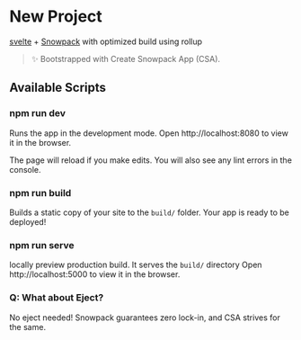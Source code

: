 # New Project

[svelte](https://svelte.dev/) + [Snowpack](https://www.snowpack.dev/) with optimized build using rollup

> ✨ Bootstrapped with Create Snowpack App (CSA).

## Available Scripts

### npm run dev

Runs the app in the development mode.
Open http://localhost:8080 to view it in the browser.

The page will reload if you make edits.
You will also see any lint errors in the console.

### npm run build

Builds a static copy of your site to the `build/` folder.
Your app is ready to be deployed!

### npm run serve

locally preview production build. It serves the `build/` directory
Open http://localhost:5000 to view it in the browser.

### Q: What about Eject?

No eject needed! Snowpack guarantees zero lock-in, and CSA strives for the same.
